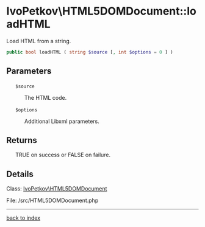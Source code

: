 # IvoPetkov\HTML5DOMDocument::loadHTML

Load HTML from a string.

```php
public bool loadHTML ( string $source [, int $options = 0 ] )
```

## Parameters

&nbsp;&nbsp;&nbsp;&nbsp;&nbsp;&nbsp;`$source`

&nbsp;&nbsp;&nbsp;&nbsp;&nbsp;&nbsp;&nbsp;&nbsp;&nbsp;&nbsp;&nbsp;&nbsp;The HTML code.

&nbsp;&nbsp;&nbsp;&nbsp;&nbsp;&nbsp;`$options`

&nbsp;&nbsp;&nbsp;&nbsp;&nbsp;&nbsp;&nbsp;&nbsp;&nbsp;&nbsp;&nbsp;&nbsp;Additional Libxml parameters.

## Returns

&nbsp;&nbsp;&nbsp;&nbsp;&nbsp;&nbsp;TRUE on success or FALSE on failure.

## Details

Class: [IvoPetkov\HTML5DOMDocument](ivopetkov.html5domdocument.class.md)

File: /src/HTML5DOMDocument.php

---

[back to index](index.md)

